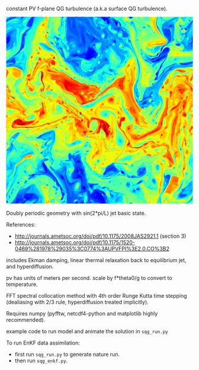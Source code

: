 constant PV f-plane QG turbulence (a.k.a surface QG turbulence).

![SQG Turbulence](sqgturb.png?raw=true "SQG Turbulence")

Doubly periodic geometry with sin(2*pi/L) jet basic state.

References:

* http://journals.ametsoc.org/doi/pdf/10.1175/2008JAS2921.1 (section 3)
* http://journals.ametsoc.org/doi/pdf/10.1175/1520-0469%281978%29035%3C0774%3AUPVFPI%3E2.0.CO%3B2

includes Ekman damping, linear thermal relaxation back
to equilibrium jet, and hyperdiffusion.

pv has units of meters per second.
scale by f*theta0/g to convert to temperature.

FFT spectral collocation method with 4th order Runge Kutta
time stepping (dealiasing with 2/3 rule, hyperdiffusion treated implicitly).

Requires numpy (pyfftw, netcdf4-python and matplotlib  highly recommended).

example code to run model and animate the solution in ``sqg_run.py``

To run EnKF data assimilation:
* first run ``sqg_run.py`` to generate nature run.
* then run ``sqg_enkf.py``.
